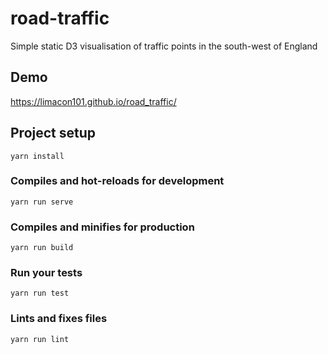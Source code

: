 # road-traffic
Simple static D3 visualisation of traffic points in the south-west of England

## Demo
https://limacon101.github.io/road_traffic/

## Project setup
```
yarn install
```

### Compiles and hot-reloads for development
```
yarn run serve
```

### Compiles and minifies for production
```
yarn run build
```

### Run your tests
```
yarn run test
```

### Lints and fixes files
```
yarn run lint
```
